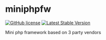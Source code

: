 # miniphpfw

[![GitHub license](https://img.shields.io/github/license/sidedevorg/miniphpfw.svg)](https://github.com/sidedevorg/miniphpfw/blob/master/LICENSE)
[![Latest Stable Version](https://poser.pugx.org/sidedevorg/miniphpfw/v/stable)](https://packagist.org/packages/sidedevorg/miniphpfw)

Mini php framework based on 3 party vendors
